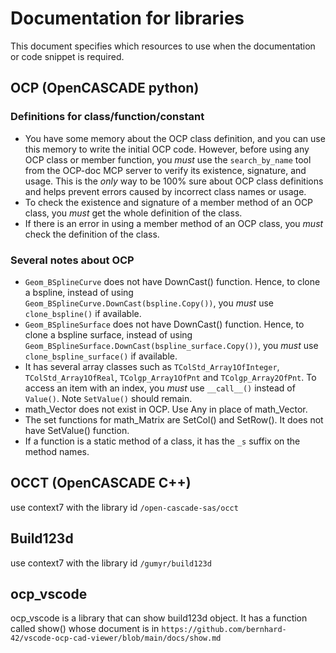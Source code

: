 # Documentation for libraries

This document specifies which resources to use when the documentation or code snippet is required.

## OCP (OpenCASCADE python)

### Definitions for class/function/constant

- You have some memory about the OCP class definition, and you can use this memory to write the initial OCP code. However, before using any OCP class or member function, you _must_ use the `search_by_name` tool from the OCP-doc MCP server to verify its existence, signature, and usage. This is the _only_ way to be 100% sure about OCP class definitions and helps prevent errors caused by incorrect class names or usage.
- To check the existence and signature of a member method of an OCP class, you _must_ get the whole definition of the class.
- If there is an error in using a member method of an OCP class, you _must_ check the definition of the class.

### Several notes about OCP

- `Geom_BSplineCurve` does not have DownCast() function. Hence, to clone a bspline, instead of using `Geom_BSplineCurve.DownCast(bspline.Copy())`, you _must_ use `clone_bspline()` if available.
- `Geom_BSplineSurface` does not have DownCast() function. Hence, to clone a bspline surface, instead of using `Geom_BSplineSurface.DownCast(bspline_surface.Copy())`, you _must_ use `clone_bspline_surface()` if available.
- It has several array classes such as `TColStd_Array1OfInteger`, `TColStd_Array1OfReal`, `TColgp_Array1OfPnt` and `TColgp_Array2OfPnt`. To access an item with an index, you _must_ use `__call__()` instead of `Value()`. Note `SetValue()` should remain.
- math_Vector does not exist in OCP. Use Any in place of math_Vector.
- The set functions for math_Matrix are SetCol() and SetRow(). It does not have SetValue() function.
- If a function is a static method of a class, it has the `_s` suffix on the method names.

## OCCT (OpenCASCADE C++)

use context7 with the library id `/open-cascade-sas/occt`

## Build123d

use context7 with the library id `/gumyr/build123d`

## ocp_vscode

ocp_vscode is a library that can show build123d object. It has a function called show() whose document is in `https://github.com/bernhard-42/vscode-ocp-cad-viewer/blob/main/docs/show.md`
